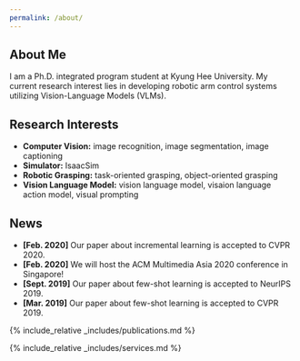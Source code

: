 ```yaml
---
permalink: /about/
---
```

## About Me

I am a Ph.D. integrated program student at Kyung Hee University. My current research interest lies in developing robotic arm control systems utilizing Vision-Language Models (VLMs).

## Research Interests

- **Computer Vision:** image recognition, image segmentation, image captioning
- **Simulator:** IsaacSim
- **Robotic Grasping:** task-oriented grasping, object-oriented grasping
- **Vision Language Model:** vision language model, visaion language action model, visual prompting

## News

- **[Feb. 2020]** Our paper about incremental learning is accepted to CVPR 2020.
- **[Feb. 2020]** We will host the ACM Multimedia Asia 2020 conference in Singapore!
- **[Sept. 2019]** Our paper about few-shot learning is accepted to NeurIPS 2019.
- **[Mar. 2019]** Our paper about few-shot learning is accepted to CVPR 2019.

{% include_relative _includes/publications.md %}

{% include_relative _includes/services.md %}